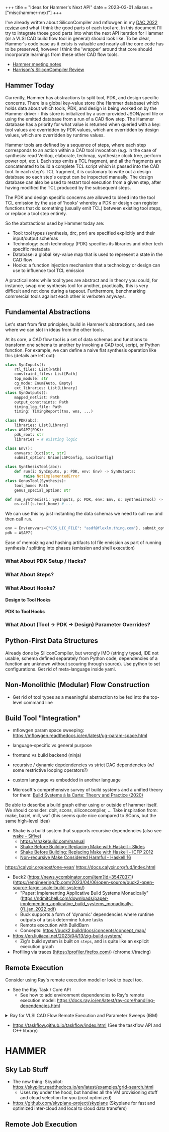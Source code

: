 +++
title = "Ideas for Hammer's Next API"
date = 2023-03-01
aliases = ["misc/hammer-next"]
+++

I've already written about SiliconCompiler and mflowgen in my [DAC 2022 review](@/reviews/dac_2022.md#cad-flow-tools) and what I think the good parts of each tool are.
In this document I'll try to integrate those good parts into what the next API iteration for Hammer (or a VLSI CAD build flow tool in general) should look like.
To be clear, Hammer's code base as it exists is valuable and nearly all the core code has to be preserved, however I think the 'wrapper' around that core should incorporate learnings from these other CAD flow tools.

- [Hammer meeting notes](https://docs.google.com/document/d/1nFXj-F26YS9GGl0igWOnuv0uaLlI9wcTRfKYwjU3S4k/edit#)
- [Harrison's SiliconCompiler Review](https://docs.google.com/presentation/d/1TwwHfEv5FyEZyY0Wwj8M4ltuM14dNI93JDCWACtDDA0/edit#slide=id.p)

## Hammer Today

Currently, Hammer has abstractions to split tool, PDK, and design specific concerns.
There is a global key-value store (the Hammer database) which holds data about which tools, PDK, and design is being worked on by the Hammer driver - this store is initialized by a user-provided JSON/yaml file or using the emitted database from a run of a CAD flow step.
The Hammer database has a priority for what value is returned when queried with a key: tool values are overridden by PDK values, which are overridden by design values, which are overridden by runtime values.

Hammer tools are defined by a sequence of steps, where each step corresponds to an action within a CAD tool invocation (e.g. in the case of synthesis: read Verilog, elaborate, techmap, synthesize clock tree, perform power opt, etc.).
Each step emits a TCL fragment, and all the fragments are concatenated to build a complete TCL script which is passed into the CAD tool.
In each step's TCL fragment, it is customary to write out a design database so each step's output can be inspected manually.
The design database can also be used to restart tool execution from a given step, after having modified the TCL produced by the subsequent steps.

The PDK and design specific concerns are allowed to bleed into the tool TCL emission by the use of 'hooks' whereby a PDK or design can register functions that do something (usually emit TCL) between existing tool steps, or replace a tool step entirely.

So the abstractions used by Hammer today are:

- Tool: tool types (synthesis, drc, pnr) are specified explicitly and their input/output schemas
- Technology: each technology (PDK) specifies its libraries and other tech specific metadata
- Database: a global key-value map that is used to represent a state in the CAD flow
- Hooks: a function injection mechanism that a technology or design can use to influence tool TCL emission

A practical note: while tool types are abstract and in theory you could, for instance, swap one synthesis tool for another, practically, this is very difficult and not done during a tapeout.
Furthermore, benchmarking commercial tools against each other is verboten anyways.

## Fundamental Abstractions

Let's start from first principles, build in Hammer's abstractions, and see where we can slot in ideas from the other tools.

At its core, a CAD flow tool is a set of data schemas and functions to transform one schema to another by invoking a CAD tool, script, or Python function.
For example, we can define a naive flat synthesis operation like this (details are left out):

```python
class SynInputs():
    rtl_files: List[Path]
    constraint_files: List[Path]
    top_module: str
    cg_mode: Enum{Auto, Empty}
    ext_libraries: List[Library]
class SynOutputs():
    mapped_netlist: Path
    output_constraints: Path
    timing_log_file: Path
    timing: TimingReport(tns, wns, ...)

class PDK(abc):
    libraries: List[Library]
class ASAP7(PDK):
    pdk_root: str
    libraries = # existing logic

class Env():
    envvars: Dict[str, str]
    submit_option: Union[LSFConfig, LocalConfig]

class SynthesisTool(abc):
    def run(i: SynInputs, p: PDK, env: Env) -> SynOutputs:
        raise NotImplementedError
class GenusTool(Synthesis):
    tool_home: Path
    genus_special_option: str

def run_synthesis(i: SynInputs, p: PDK, env: Env, s: SynthesisTool) -> SynOutputs:
    os.call(s.tool_home) # ...
```

We can use this by just instanting the data schemas we need to call `run` and then call `run`.

```python
env = Env(envvars={"CDS_LIC_FILE": "asdf@flexlm.thing.com"}, submit_option=LocalConfig)
pdk = ASAP7(
```

Ease of memoizing and hashing artifacts
tcl file emission as part of running synthesis / splitting into phases (emission and shell execution)

### What About PDK Setup / Hacks?

### What About Steps?

### What About Hooks?

#### Design to Tool Hooks

#### PDK to Tool Hooks

### What About (Tool -> PDK -> Design) Parameter Overrides?

## Python-First Data Structures

Already done by SiliconCompiler, but wrongly IMO (stringly typed, IDE not usable, schema defined separately from Python code, dependencies of a function are unknown without scouring through source).
Use python to set configurations. Get rid of meta-language inside yaml.

## Non-Monolithic (Modular) Flow Construction

- Get rid of tool types as a meaningful abstraction to be fed into the top-level command line

## Build Tool "Integration"

- mflowgen param space sweeping: https://mflowgen.readthedocs.io/en/latest/ug-param-space.html

- language-specific vs general purpose
- frontend vs build backend (ninja)
- recursive / dynamic depdendencies vs strict DAG dependencies (w/ some restrictive looping operators?)
- custom language vs embedded in another language
- Microsoft's comprehensive survey of build systems and a unified theory for them: [Build Systems à la Carte: Theory and Practice (2020)](https://www.microsoft.com/en-us/research/uploads/prod/2020/04/build-systems-jfp.pdf)

Be able to describe a build graph either using or outside of hammer itself. We should consider: doit, scons, siliconcompiler, ...
Take inspiration from: make, bazel, mill, waf (this seems quite nice compared to SCons, but the same high-level idea)

- Shake is a build system that supports recursive dependencies (also see [wake - Sifive](https://github.com/sifive/wake))
    - https://shakebuild.com/manual
    - [Shake Before Building: Replacing Make with Haskell - Slides](https://pdfs.semanticscholar.org/309f/beaa395906cd5c5554f8e3b5742f17656a22.pdf)
    - [Shake Before Building: Replacing Make with Haskell - ICFP 2012](https://ndmitchell.com/downloads/paper-shake_before_building-10_sep_2012.pdf)
    - [Non-recursive Make Considered Harmful - Haskell 16](http://simonmar.github.io/bib/papers/shake.pdf)

https://calyxir.org/post/one-year/
https://docs.calyxir.org/fud/index.html

- Buck2 (https://news.ycombinator.com/item?id=35470371) (https://engineering.fb.com/2023/04/06/open-source/buck2-open-source-large-scale-build-system/)
    - "Paper: Implementing Applicative Build Systems Monadically" (https://ndmitchell.com/downloads/paper-implementing_applicative_build_systems_monadically-01_jan_2022.pdf)
    - Buck supports a form of 'dynamic' dependencies where runtime outputs of a task determine future tasks
    - Remote execution with BuildBarn
    - Concepts: https://buck2.build/docs/concepts/concept_map/
- https://en.liujiacai.net/2023/04/13/zig-build-system/
    - Zig's build system is built on `steps`, and is quite like an explicit execution graph
- Profiling via traces (https://profiler.firefox.com/) (chrome://tracing)

## Remote Execution

Consider using Ray's remote execution model or look to bazel too.
- See the Ray Task / Core API
    - See how to add environment dependencies to Ray's remote execution model: https://docs.ray.io/en/latest/ray-core/handling-dependencies.html


<details>

<summary role="button" class="secondary">Ray for VLSI CAD Flow Remote Execution and Parameter Sweeps (IBM)</summary>

- https://www.anyscale.com/events/2022/06/23/ray-community-talks-june-22-2022 (+ youtube link to the talk)
    - Slides: https://speakerdeck.com/anyscale/ml-infused-digital-ic-design-workflows-on-the-hybrid-cloud

> Abstract: As the complexity of modern hardware systems explodes, fast and effective design space explorations for better integrated circuit (IC) implementations is becoming more and more difficult to achieve due to higher demands of computational resources. Recent years have seen increasing use of decision intelligence in IC design flows to navigate the design solution space in a more systematic and intelligent manner. To address these problems, we have been working on AI/ML-infused IC design orchestration in order 1) to enable the IC design environment on hybrid cloud platform so that we can easily scale up/down the workloads according to the computation demands; and 2) to produce higher quality of results (QoRs) in shorter total turnaround time (TAT). In this work, we will illustrate how we provide a scalable IC design workload execution that produces higher performance designs by utilizing AI/ML-driven automatic parameter tuning capability. We first demonstrate that we can build a cloud-based IC design environment including containerized digital design flow on Kubernetes clusters. Then, we extend the containerized design flow with the automatic parameter tuning capability using AI/ML techniques. Finally, we demonstrate that the automatic parameter tuning can be executed in a more scalable and distributable manner using the Ray platform. We will use the actual design environment setups, the code snippets, and results from the product IC designs as evidence that the proposed method can produce a higher quality of IC designs using the Ray-based automatic parameter tuning methodologies.

- They want to run a single block through CAD tools with different flow parameters (e.g. where to route clock grid, effort levels, various tool tweak options) and they want this done in parallel, automatically distributed throughout their cluster
- They have custom Docker images that contain their toolchains, networked filesystems for local workspaces/PDKs, and Ray to manage execution of jobs on their Kubernetes cluster
- CI/CD pipeline using containerized flow: Jenkins pod to launch jobs on checkins, Centos worker pods, MongoDB metrics collection pod, Flask dashboard pod
- They have an ML-based "FlowTuner" which receives the design space of flow parameters, has a search algorithm, and tries to find the best tool config by executing a bunch of jobs
- EXAMPLE: floorplan dimension sweeping - for a new design checkin, sweep floorplans from large to small to see the critical point where density is optimized and critical path is reasonable and PnR tool terminates successfully
    - See slide 20: for example Ray remote usage - the remote function just invokes a Makefile
    - They don't use Ray to partition out build steps, but rather just for invoking a full RTL->GDS flow on a many nodes (with different flow parameters) with remote function invocations

- Blog post writeup of the same content: [Infusing AI and ML into integrated circuit design for faster chip delivery, better chip performance (IBM)](https://www.anyscale.com/blog/infusing-ai-and-ml-into-integrated-circuit-design-for-faster-chip-delivery)

</details>

- https://taskflow.github.io/taskflow/index.html (See the taskflow API and C++ library)



# HAMMER

## Sky Lab Stuff

- The new thing: Skypilot: https://skypilot.readthedocs.io/en/latest/examples/grid-search.html
    - Uses ray under the hood, but handles all the VM provisioning stuff and cloud selection for you (cost optimized)
- https://github.com/skyplane-project/skyplane (Skyplane for fast and optimized inter-cloud and local to cloud data transfers)

## Remote Job Execution


